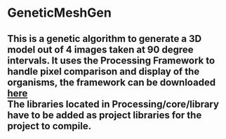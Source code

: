 # GeneticMeshGen

This is a genetic algorithm to generate a 3D model out of 4 images taken at 90 degree intervals.
It uses the Processing Framework to handle pixel comparison and display of the organisms, the framework can be downloaded <a href=http://processing.org/>here</a>
<br/>
The libraries located in Processing/core/library have to be added as project libraries for the project to compile.<br/>
-



